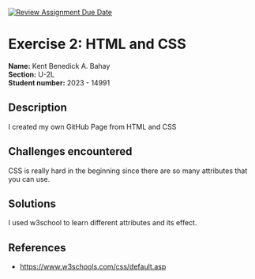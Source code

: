[![Review Assignment Due Date](https://classroom.github.com/assets/deadline-readme-button-22041afd0340ce965d47ae6ef1cefeee28c7c493a6346c4f15d667ab976d596c.svg)](https://classroom.github.com/a/LOhZyyrU)

# Exercise 2: HTML and CSS

**Name:** Kent Benedick A. Bahay <br/>
**Section:** U-2L <br/>
**Student number:** 2023 - 14991 <br/>

## Description

I created my own GitHub Page from HTML and CSS

## Challenges encountered

CSS is really hard in the beginning since there are so many
attributes that you can use.

## Solutions

I used w3school to learn different attributes and its effect.

## References

- https://www.w3schools.com/css/default.asp
